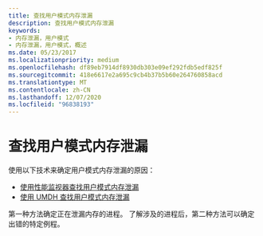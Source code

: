 ```yaml
---
title: 查找用户模式内存泄漏
description: 查找用户模式内存泄漏
keywords:
- 内存泄漏，用户模式
- 内存泄漏，用户模式，概述
ms.date: 05/23/2017
ms.localizationpriority: medium
ms.openlocfilehash: df89eb7914df8930db303e09ef292fdb5edf825f
ms.sourcegitcommit: 418e6617e2a695c9cb4b37b5b60e264760858acd
ms.translationtype: MT
ms.contentlocale: zh-CN
ms.lasthandoff: 12/07/2020
ms.locfileid: "96838193"
---
```

# <a name="finding-a-user-mode-memory-leak"></a>查找用户模式内存泄漏

使用以下技术来确定用户模式内存泄漏的原因：

- [使用性能监视器查找用户模式内存泄漏](using-performance-monitor-to-find-a-user-mode-memory-leak.md)
- [使用 UMDH 查找用户模式内存泄漏](using-umdh-to-find-a-user-mode-memory-leak.md)

第一种方法确定正在泄漏内存的进程。 了解涉及的进程后，第二种方法可以确定出错的特定例程。

 

 





